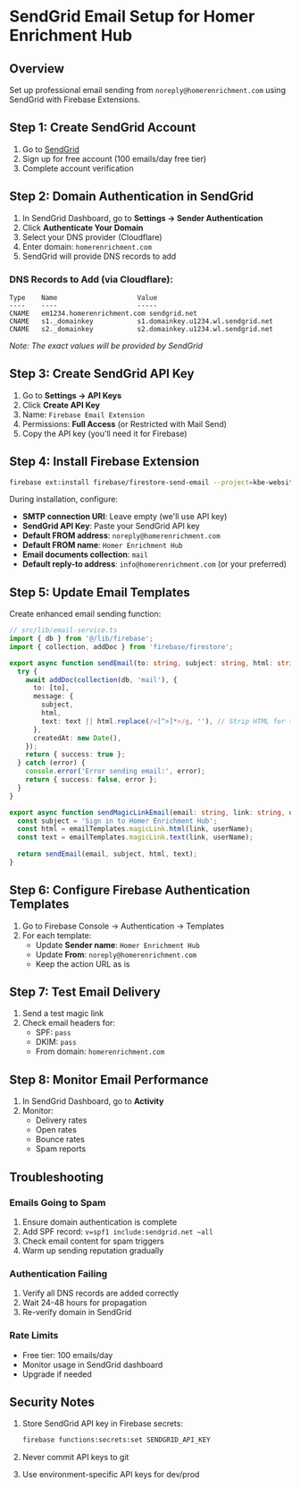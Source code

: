 # SendGrid Email Setup for Homer Enrichment Hub

## Overview
Set up professional email sending from `noreply@homerenrichment.com` using SendGrid with Firebase Extensions.

## Step 1: Create SendGrid Account

1. Go to [SendGrid](https://sendgrid.com)
2. Sign up for free account (100 emails/day free tier)
3. Complete account verification

## Step 2: Domain Authentication in SendGrid

1. In SendGrid Dashboard, go to **Settings → Sender Authentication**
2. Click **Authenticate Your Domain**
3. Select your DNS provider (Cloudflare)
4. Enter domain: `homerenrichment.com`
5. SendGrid will provide DNS records to add

### DNS Records to Add (via Cloudflare):

```
Type    Name                    Value
----    ----                    -----
CNAME   em1234.homerenrichment.com sendgrid.net
CNAME   s1._domainkey           s1.domainkey.u1234.wl.sendgrid.net
CNAME   s2._domainkey           s2.domainkey.u1234.wl.sendgrid.net
```

*Note: The exact values will be provided by SendGrid*

## Step 3: Create SendGrid API Key

1. Go to **Settings → API Keys**
2. Click **Create API Key**
3. Name: `Firebase Email Extension`
4. Permissions: **Full Access** (or Restricted with Mail Send)
5. Copy the API key (you'll need it for Firebase)

## Step 4: Install Firebase Extension

```bash
firebase ext:install firebase/firestore-send-email --project=kbe-website
```

During installation, configure:
- **SMTP connection URI**: Leave empty (we'll use API key)
- **SendGrid API Key**: Paste your SendGrid API key
- **Default FROM address**: `noreply@homerenrichment.com`
- **Default FROM name**: `Homer Enrichment Hub`
- **Email documents collection**: `mail`
- **Default reply-to address**: `info@homerenrichment.com` (or your preferred)

## Step 5: Update Email Templates

Create enhanced email sending function:

```typescript
// src/lib/email-service.ts
import { db } from '@/lib/firebase';
import { collection, addDoc } from 'firebase/firestore';

export async function sendEmail(to: string, subject: string, html: string, text?: string) {
  try {
    await addDoc(collection(db, 'mail'), {
      to: [to],
      message: {
        subject,
        html,
        text: text || html.replace(/<[^>]*>/g, ''), // Strip HTML for text version
      },
      createdAt: new Date(),
    });
    return { success: true };
  } catch (error) {
    console.error('Error sending email:', error);
    return { success: false, error };
  }
}

export async function sendMagicLinkEmail(email: string, link: string, userName?: string) {
  const subject = 'Sign in to Homer Enrichment Hub';
  const html = emailTemplates.magicLink.html(link, userName);
  const text = emailTemplates.magicLink.text(link, userName);
  
  return sendEmail(email, subject, html, text);
}
```

## Step 6: Configure Firebase Authentication Templates

1. Go to Firebase Console → Authentication → Templates
2. For each template:
   - Update **Sender name**: `Homer Enrichment Hub`
   - Update **From**: `noreply@homerenrichment.com`
   - Keep the action URL as is

## Step 7: Test Email Delivery

1. Send a test magic link
2. Check email headers for:
   - SPF: `pass`
   - DKIM: `pass`
   - From domain: `homerenrichment.com`

## Step 8: Monitor Email Performance

1. In SendGrid Dashboard, go to **Activity**
2. Monitor:
   - Delivery rates
   - Open rates
   - Bounce rates
   - Spam reports

## Troubleshooting

### Emails Going to Spam
1. Ensure domain authentication is complete
2. Add SPF record: `v=spf1 include:sendgrid.net ~all`
3. Check email content for spam triggers
4. Warm up sending reputation gradually

### Authentication Failing
1. Verify all DNS records are added correctly
2. Wait 24-48 hours for propagation
3. Re-verify domain in SendGrid

### Rate Limits
- Free tier: 100 emails/day
- Monitor usage in SendGrid dashboard
- Upgrade if needed

## Security Notes

1. Store SendGrid API key in Firebase secrets:
   ```bash
   firebase functions:secrets:set SENDGRID_API_KEY
   ```

2. Never commit API keys to git
3. Use environment-specific API keys for dev/prod